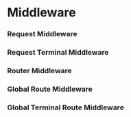 # Middleware

### Request Middleware

### Request Terminal Middleware

### Router Middleware

### Global Route Middleware

### Global Terminal Route Middleware
